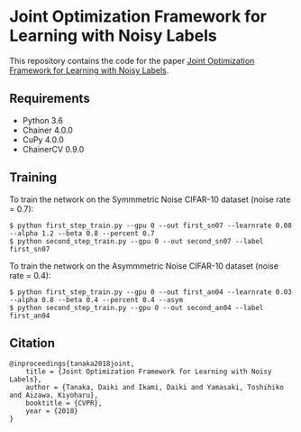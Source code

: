 # Joint Optimization Framework for Learning with Noisy Labels
This repository contains the code for the paper [Joint Optimization Framework for Learning with Noisy Labels](https://arxiv.org/abs/1803.11364).

## Requirements
- Python 3.6
- Chainer 4.0.0
- CuPy 4.0.0
- ChainerCV 0.9.0

## Training
To train the network on the Symmmetric Noise CIFAR-10 dataset (noise rate = 0.7):

    $ python first_step_train.py --gpu 0 --out first_sn07 --learnrate 0.08 --alpha 1.2 --beta 0.8 --percent 0.7
    $ python second_step_train.py --gpu 0 --out second_sn07 --label first_sn07

To train the network on the Asymmmetric Noise CIFAR-10 dataset (noise rate = 0.4):

    $ python first_step_train.py --gpu 0 --out first_an04 --learnrate 0.03 --alpha 0.8 --beta 0.4 --percent 0.4 --asym
    $ python second_step_train.py --gpu 0 --out second_an04 --label first_an04

## Citation
    @inproceedings{tanaka2018joint,
        title = {Joint Optimization Framework for Learning with Noisy Labels},
        author = {Tanaka, Daiki and Ikami, Daiki and Yamasaki, Toshihiko and Aizawa, Kiyoharu},
        booktitle = {CVPR},
        year = {2018}
    }
